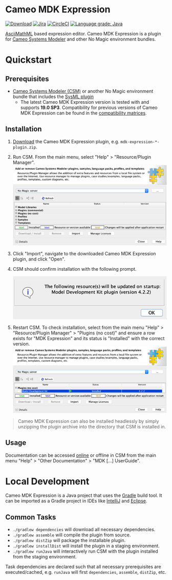 # Cameo MDK Expression

[![Download](https://api.bintray.com/packages/openmbee/maven/mdk-expression/images/download.svg)](https://bintray.com/openmbee/maven/mdk-expression/_latestVersion) [![Jira](https://img.shields.io/badge/issues-jira-blue)](https://openmbee.atlassian.net/browse/MDK) [![CircleCI](https://circleci.com/gh/Open-MBEE/mdk-expression.svg?style=shield)](https://circleci.com/gh/Open-MBEE/mdk-expression) [![Language grade: Java](https://img.shields.io/lgtm/grade/java/g/Open-MBEE/mdk-expression.svg?logo=lgtm&logoWidth=18)](https://lgtm.com/projects/g/Open-MBEE/mdk-expression/context:java)

[AsciiMathML](http://asciimath.org/) based expression editor. Cameo MDK Expression is a plugin for [Cameo Systems Modeler](https://www.nomagic.com/products/cameo-systems-modeler) and other No Magic environment bundles.

# Quickstart

## Prerequisites

* [Cameo Systems Modeler (CSM)](https://www.nomagic.com/products/cameo-systems-modeler) or another No Magic environment bundle that includes the [SysML plugin](https://www.nomagic.com/product-addons/magicdraw-addons/sysml-plugin)
    * The latest Cameo MDK Expression version is tested with and supports **19.0 SP3**. Compatibility for previous versions of Cameo MDK Expression can be found in the [compatibility matrices](https://github.com/Open-MBEE/open-mbee.github.io/wiki/Compatibilities).

## Installation

1. [Download](https://bintray.com/openmbee/maven/mdk-expression/_latestVersion) the Cameo MDK Expression plugin, e.g. `mdk-expression-*-plugin.zip`.

2. Run CSM. From the main menu, select "Help" > "Resource/Plugin Manager".
   ![Resource/Plugin Manager](doc/images/resource-plugin-manager.png)
   
3. Click "Import", navigate to the downloaded Cameo MDK Expression plugin, and click "Open".

4. CSM should confirm installation with the following prompt.

   ![MDK Installation Confirmation](doc/images/mdk-installation-confirmation.png)
   
5. Restart CSM. To check installation, select from the main menu "Help" > "Resource/Plugin Manager" > "Plugins (no cost)" and ensure a row exists for "MDK Expression" and its status is "Installed" with the correct version.
  ![MDK Installed](doc/images/mdk-installed.png)
  
> Cameo MDK Expression can also be installed headlessly by simply unzipping the plugin archive into the directory that CSM is installed in.
  
## Usage

Documentation can be accessed [online](src/main/dist/manual) or offline in CSM from the main menu "Help" > "Other Documentation" > "MDK [...] UserGuide".

# Local Development

Cameo MDK Expression is a Java project that uses the [Gradle](https://gradle.org/) build tool. It can be imported as a Gradle project in IDEs like [IntelliJ](https://www.jetbrains.com/idea/) and [Eclipse](https://www.eclipse.org/ide/).

## Common Tasks
* `./gradlew dependencies` will download all necessary dependencies.
* `./gradlew assemble` will compile the plugin from source.
* `./gradlew distZip` will package the installable plugin.
* `./gradlew installDist` will install the plugin in a staging environment.
* `./gradlew runJava` will interactively run CSM with the plugin installed from the staging environment.

Task dependencies are declared such that all necessary prerequisites are executed/cached, e.g. `runJava` will first `dependencies`, `assemble`, `distZip`, etc.
